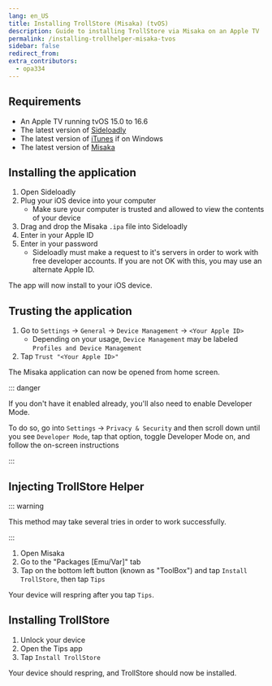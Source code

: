 ```yaml
---
lang: en_US
title: Installing TrollStore (Misaka) (tvOS)
description: Guide to installing TrollStore via Misaka on an Apple TV
permalink: /installing-trollhelper-misaka-tvos
sidebar: false
redirect_from:
extra_contributors:
  - opa334
---
```


## Requirements

- An Apple TV running tvOS 15.0 to 16.6
- The latest version of [Sideloadly](https://sideloadly.io/)
- The latest version of [iTunes](https://www.apple.com/itunes/download/win32) if on Windows
- The latest version of [Misaka](https://github.com/straight-tamago/misaka/releases/latest)

## Installing the application

1. Open Sideloadly
1. Plug your iOS device into your computer
    - Make sure your computer is trusted and allowed to view the contents of your device
1. Drag and drop the Misaka `.ipa` file into Sideloadly
1. Enter in your Apple ID
1. Enter in your password
    - Sideloadly must make a request to it's servers in order to work with free developer accounts. If you are not OK with this, you may use an alternate Apple ID.

The app will now install to your iOS device.

## Trusting the application

1. Go to `Settings` -> `General` -> `Device Management` -> `<Your Apple ID>`
    - Depending on your usage, `Device Management` may be labeled `Profiles and Device Management`
1. Tap `Trust "<Your Apple ID>"`

The Misaka application can now be opened from home screen.

::: danger

If you don't have it enabled already, you'll also need to enable Developer Mode.

To do so, go into `Settings` -> `Privacy & Security` and then scroll down until you see `Developer Mode`, tap that option, toggle Developer Mode on, and follow the on-screen instructions

:::

## Injecting TrollStore Helper

::: warning

This method may take several tries in order to work successfully.

:::

1. Open Misaka
1. Go to the "Packages [Emu/Var]" tab
1. Tap on the bottom left button (known as "ToolBox") and tap `Install TrollStore`, then tap `Tips`

Your device will respring after you tap `Tips`.

## Installing TrollStore

1. Unlock your device
1. Open the Tips app
1. Tap `Install TrollStore`

Your device should respring, and TrollStore should now be installed.